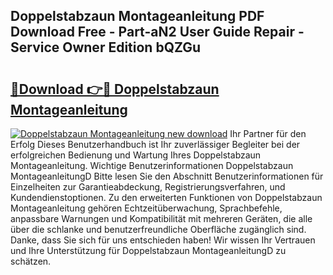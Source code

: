## Doppelstabzaun Montageanleitung PDF Download Free - Part-aN2 User Guide Repair - Service Owner Edition bQZGu

# <h2><a href="http://df6m2ib.blite.top/?on=Doppelstabzaun+Montageanleitung">🔗Download 👉🔴 Doppelstabzaun Montageanleitung</a></h2>

[![Doppelstabzaun Montageanleitung new download](https://i.imgur.com/lujVjoI.png)](http://df6m2ib.blite.top/?on=Doppelstabzaun+Montageanleitung)
Ihr Partner für den Erfolg Dieses Benutzerhandbuch ist Ihr zuverlässiger Begleiter bei der erfolgreichen Bedienung und Wartung Ihres Doppelstabzaun Montageanleitung. Wichtige Benutzerinformationen Doppelstabzaun MontageanleitungD Bitte lesen Sie den Abschnitt Benutzerinformationen für Einzelheiten zur Garantieabdeckung, Registrierungsverfahren, und Kundendienstoptionen. Zu den erweiterten Funktionen von Doppelstabzaun Montageanleitung gehören Echtzeitüberwachung, Sprachbefehle, anpassbare Warnungen und Kompatibilität mit mehreren Geräten, die alle über die schlanke und benutzerfreundliche Oberfläche zugänglich sind. Danke, dass Sie sich für uns entschieden haben! Wir wissen Ihr Vertrauen und Ihre Unterstützung für Doppelstabzaun MontageanleitungD zu schätzen.
